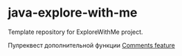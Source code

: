# java-explore-with-me
Template repository for ExploreWithMe project.

Пулреквест дополнительной функции [Comments feature](https://github.com/Ivinman/java-explore-with-me/pull/3)
